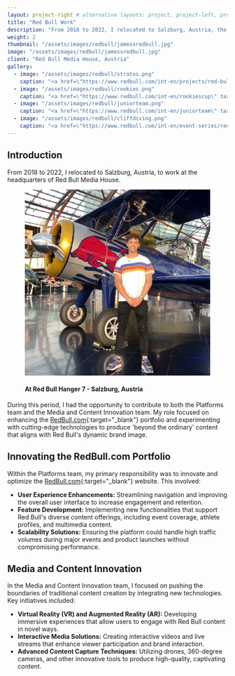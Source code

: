 ```yaml
---
layout: project-right # alternative layouts: project, project-left, project-right, project-top
title: "Red Bull Work"
description: "From 2018 to 2022, I relocated to Salzburg, Austria, the headquarters of Red Bull Media House. I worked on the platforms team, innovating the redbull.com portfolio, and the innovation team, developing solutions for capturing Red Bull content and enhancing consumer experiences."
weight: 2
thumbnail: "/assets/images/redbull/jamesxredbull.jpg"
image: "/assets/images/redbull/jamesxredbull.jpg"
client: "Red Bull Media House, Austria"
gallery:
  - image: "/assets/images/redbull/stratos.png"
    caption: "<a href=\"https://www.redbull.com/int-en/projects/red-bull-stratos\" target=\"_blank\">Red Bull Stratos: The Edge of Space</a>."
  - image: "/assets/images/redbull/rookies.png"
    caption: "<a href=\"https://www.redbull.com/int-en/rookiescup\" target=\"_blank\">Red Bull Rookies Cup: The Future of Racing</a>."
  - image: "/assets/images/redbull/juniorteam.png"
    caption: "<a href=\"https://www.redbull.com/int-en/juniorteam\" target=\"_blank\">Red Bull Junior Team: Nurturing Racing Talents</a>."
  - image: "/assets/images/redbull/cliffdiving.png"
    caption: "<a href=\"https://www.redbull.com/int-en/event-series/red-bull-cliff-diving\" target=\"_blank\">Red Bull Cliff Diving</a>."
---
```

## Introduction
From 2018 to 2022, I relocated to Salzburg, Austria, to work at the headquarters of Red Bull Media House. 

<figure class="figure-full">
  <img src="/assets/images/redbull/jamesredbull.jpeg">
  <figcaption>
    <h4>At Red Bull Hanger 7 - Salzburg, Austria</h4>
  </figcaption>
</figure>

During this period, I had the opportunity to contribute to both the Platforms team and the Media and Content Innovation team. My role focused on enhancing the [RedBull.com](https://redbull.com){:target="_blank"} portfolio and experimenting with cutting-edge technologies to produce 'beyond the ordinary' content that aligns with Red Bull's dynamic brand image.

## Innovating the RedBull.com Portfolio
Within the Platforms team, my primary responsibility was to innovate and optimize the [RedBull.com](https://redbull.com){:target="_blank"} website. This involved:
- **User Experience Enhancements:** Streamlining navigation and improving the overall user interface to increase engagement and retention.
- **Feature Development:** Implementing new functionalities that support Red Bull's diverse content offerings, including event coverage, athlete profiles, and multimedia content.
- **Scalability Solutions:** Ensuring the platform could handle high traffic volumes during major events and product launches without compromising performance.

## Media and Content Innovation
In the Media and Content Innovation team, I focused on pushing the boundaries of traditional content creation by integrating new technologies. Key initiatives included:
- **Virtual Reality (VR) and Augmented Reality (AR):** Developing immersive experiences that allow users to engage with Red Bull content in novel ways.
- **Interactive Media Solutions:** Creating interactive videos and live streams that enhance viewer participation and brand interaction.
- **Advanced Content Capture Techniques:** Utilizing drones, 360-degree cameras, and other innovative tools to produce high-quality, captivating content.